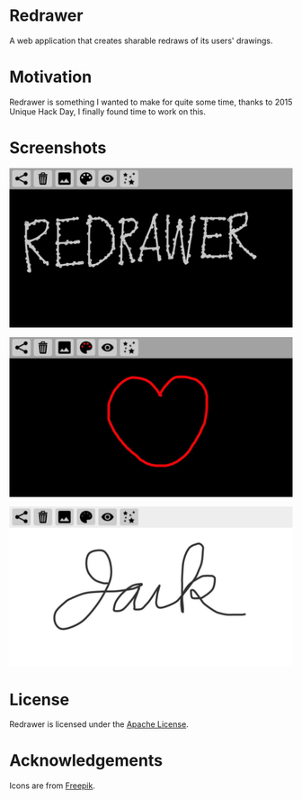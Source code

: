 # Redrawer

A web application that creates sharable redraws of its users' drawings.

# Motivation

Redrawer is something I wanted to make for quite some time, thanks to 2015 Unique Hack Day, I finally found time to work on this.

# Screenshots

![redrawer](./redrawer_01.jpg)

![heart](./redrawer_02.jpg)

![jack](./redrawer_03.jpg)

# License

Redrawer is licensed under the [Apache License](./LICENSE).

# Acknowledgements

Icons are from [Freepik](http://www.freepik.com).
